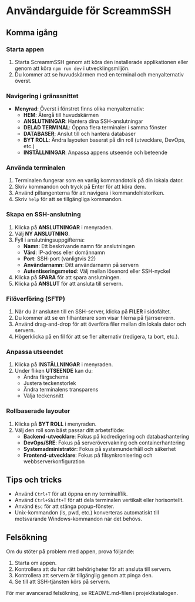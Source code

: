 # Användarguide för ScreammSSH

## Komma igång

### Starta appen

1. Starta ScreammSSH genom att köra den installerade applikationen eller genom att köra `npm run dev` i utvecklingsmiljön.
2. Du kommer att se huvudskärmen med en terminal och menyalternativ överst.

### Navigering i gränssnittet

- **Menyrad**: Överst i fönstret finns olika menyalternativ:
  - **HEM**: Återgå till huvudskärmen
  - **ANSLUTNINGAR**: Hantera dina SSH-anslutningar
  - **DELAD TERMINAL**: Öppna flera terminaler i samma fönster
  - **DATABASER**: Anslut till och hantera databaser
  - **BYT ROLL**: Ändra layouten baserat på din roll (utvecklare, DevOps, etc.)
  - **INSTÄLLNINGAR**: Anpassa appens utseende och beteende

### Använda terminalen

1. Terminalen fungerar som en vanlig kommandotolk på din lokala dator.
2. Skriv kommandon och tryck på Enter för att köra dem.
3. Använd piltangenterna för att navigera i kommandohistoriken.
4. Skriv `help` för att se tillgängliga kommandon.

### Skapa en SSH-anslutning

1. Klicka på **ANSLUTNINGAR** i menyraden.
2. Välj **NY ANSLUTNING**.
3. Fyll i anslutningsuppgifterna:
   - **Namn**: Ett beskrivande namn för anslutningen
   - **Värd**: IP-adress eller domännamn
   - **Port**: SSH-port (vanligtvis 22)
   - **Användarnamn**: Ditt användarnamn på servern
   - **Autentiseringsmetod**: Välj mellan lösenord eller SSH-nyckel
4. Klicka på **SPARA** för att spara anslutningen.
5. Klicka på **ANSLUT** för att ansluta till servern.

### Filöverföring (SFTP)

1. När du är ansluten till en SSH-server, klicka på **FILER** i sidofältet.
2. Du kommer att se en filhanterare som visar filerna på fjärrservern.
3. Använd drag-and-drop för att överföra filer mellan din lokala dator och servern.
4. Högerklicka på en fil för att se fler alternativ (redigera, ta bort, etc.).

### Anpassa utseendet

1. Klicka på **INSTÄLLNINGAR** i menyraden.
2. Under fliken **UTSEENDE** kan du:
   - Ändra färgschema
   - Justera teckenstorlek
   - Ändra terminalens transparens
   - Välja teckensnitt

### Rollbaserade layouter

1. Klicka på **BYT ROLL** i menyraden.
2. Välj den roll som bäst passar ditt arbetsflöde:
   - **Backend-utvecklare**: Fokus på kodredigering och databashantering
   - **DevOps/SRE**: Fokus på serverövervakning och containerhantering
   - **Systemadministratör**: Fokus på systemunderhåll och säkerhet
   - **Frontend-utvecklare**: Fokus på filsynkronisering och webbserverkonfiguration

## Tips och tricks

- Använd `Ctrl+T` för att öppna en ny terminalflik.
- Använd `Ctrl+Shift+T` för att dela terminalen vertikalt eller horisontellt.
- Använd `Esc` för att stänga popup-fönster.
- Unix-kommandon (ls, pwd, etc.) konverteras automatiskt till motsvarande Windows-kommandon när det behövs.

## Felsökning

Om du stöter på problem med appen, prova följande:

1. Starta om appen.
2. Kontrollera att du har rätt behörigheter för att ansluta till servern.
3. Kontrollera att servern är tillgänglig genom att pinga den.
4. Se till att SSH-tjänsten körs på servern.

För mer avancerad felsökning, se README.md-filen i projektkatalogen. 